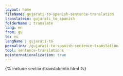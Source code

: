 ```yaml
---
layout: home
fileName: gujarati-to-spanish-sentence-translation
translatein: gujarati_to_spanish
folderName : translate
lang: en
from: gu
to: es
langName : gujarati-to
permalink: /gujarati-to-spanish-sentence-translation
tool: sentence-translations
nointernationalization: true
---
```

{% include section/translateinto.html %}
